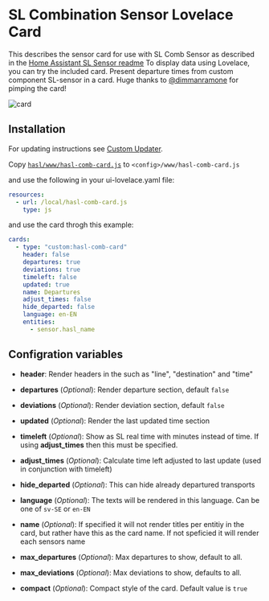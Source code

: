 SL Combination Sensor Lovelace Card
===============================
This describes the sensor card for use with SL Comb Sensor as described in the [Home Assistant SL Sensor readme](README.md) To display data using Lovelace, you can try the included card.
Present departure times from custom component SL-sensor in a card. Huge thanks to [@dimmanramone](https://github.com/dimmanramone) for pimping the card!

![card](https://user-images.githubusercontent.com/8133650/56198334-0a150f00-603b-11e9-9e93-92be212d7f7b.PNG)

## Installation
For updating instructions see [Custom Updater](custom_updater.md).

Copy [`hasl/www/hasl-comb-card.js`](https://github.com/DSorlov/ha-sensor-sl/blob/hasl/www/hasl-comb-card.js) to `<config>/www/hasl-comb-card.js`  

 and use the following in your ui-lovelace.yaml file:
 
```yaml
resources:
  - url: /local/hasl-comb-card.js
    type: js
```

and use the card throgh this example:

```yaml
cards:
  - type: "custom:hasl-comb-card"
    header: false
    departures: true
    deviations: true
    timeleft: false
    updated: true
    name: Departures
    adjust_times: false
    hide_departed: false
    language: en-EN
    entities:
      - sensor.hasl_name
```

## Configration variables 
- **header**: Render headers in the such as "line", "destination" and "time"

- **departures** (*Optional*): Render departure section, default `false`

- **deviations** (*Optional*): Render deviation section, default `false`

- **updated** (*Optional*): Render the last updated time section

- **timeleft** (*Optional*): Show as SL real time with minutes instead of time. If using **adjust_times** then this must be specified.

- **adjust_times** (*Optional*): Calculate time left adjusted to last update (used in conjunction with timeleft)

- **hide_departed** (*Optional*): This can hide already departured transports

- **language** (*Optional*): The texts will be rendered in this language. Can be one of `sv-SE` or `en-EN`

- **name** (*Optional*): If specified it will not render titles per entitiy in the card, but rather have this as the card name. If not speficied it will render each sensors name

- **max_departures** (*Optional*): Max departures to show, default to all.
  
- **max_deviations** (*Optional*): Max deviations to show, defaults to all.

- **compact** (*Optional*): Compact style of the card. Default value is `true`
